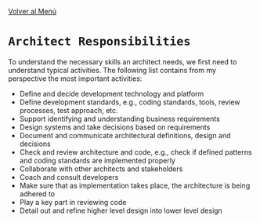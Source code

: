 [Volver al Menú](./root.md)

# `Architect Responsibilities`

To understand the necessary skills an architect needs, we first need to understand typical activities. The following list contains from my perspective the most important activities:

- Define and decide development technology and platform
- Define development standards, e.g., coding standards, tools, review processes, test approach, etc.
- Support identifying and understanding business requirements
- Design systems and take decisions based on requirements
- Document and communicate architectural definitions, design and decisions
- Check and review architecture and code, e.g., check if defined patterns and coding standards are implemented properly
- Collaborate with other architects and stakeholders
- Coach and consult developers
- Make sure that as implementation takes place, the architecture is being adhered to
- Play a key part in reviewing code
- Detail out and refine higher level design into lower level design
